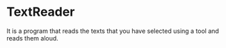 # TextReader
 It is a program that reads the texts that you have selected using a tool and reads them aloud.
